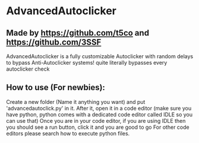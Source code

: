 # AdvancedAutoclicker
## Made by https://github.com/t5co and https://github.com/3SSF


AdvancedAutoclicker is a fully customizable Autoclicker with random delays to bypass Anti-Autoclicker systems!
quite literally bypasses every autoclicker check


## How to use (For newbies):
Create a new folder (Name it anything you want) and put 'advancedautoclick.py' in it.
After it, open it in a code editor (make sure you have python, python comes with a dedicated code editor called IDLE so you can use that)
Once you are in your code editor, if you are using IDLE then you should see a run button, click it and you are good to go
For other code editors please search how to execute python files.
